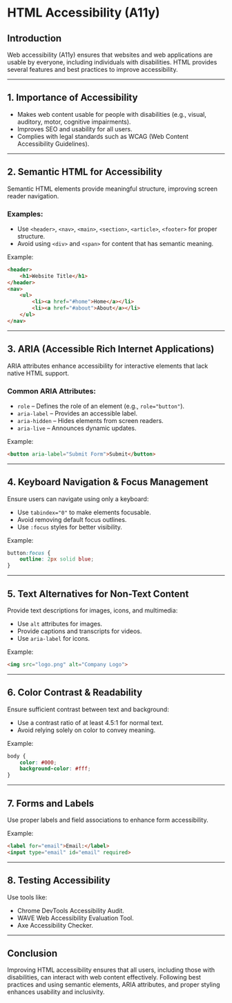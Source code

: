 # HTML Accessibility (A11y)

## Introduction
Web accessibility (A11y) ensures that websites and web applications are usable by everyone, including individuals with disabilities. HTML provides several features and best practices to improve accessibility.

---

## 1. Importance of Accessibility
- Makes web content usable for people with disabilities (e.g., visual, auditory, motor, cognitive impairments).
- Improves SEO and usability for all users.
- Complies with legal standards such as WCAG (Web Content Accessibility Guidelines).

---

## 2. Semantic HTML for Accessibility
Semantic HTML elements provide meaningful structure, improving screen reader navigation.

### Examples:
- Use `<header>`, `<nav>`, `<main>`, `<section>`, `<article>`, `<footer>` for proper structure.
- Avoid using `<div>` and `<span>` for content that has semantic meaning.

Example:
```html
<header>
    <h1>Website Title</h1>
</header>
<nav>
    <ul>
        <li><a href="#home">Home</a></li>
        <li><a href="#about">About</a></li>
    </ul>
</nav>
```

---

## 3. ARIA (Accessible Rich Internet Applications)
ARIA attributes enhance accessibility for interactive elements that lack native HTML support.

### Common ARIA Attributes:
- `role` – Defines the role of an element (e.g., `role="button"`).
- `aria-label` – Provides an accessible label.
- `aria-hidden` – Hides elements from screen readers.
- `aria-live` – Announces dynamic updates.

Example:
```html
<button aria-label="Submit Form">Submit</button>
```

---

## 4. Keyboard Navigation & Focus Management
Ensure users can navigate using only a keyboard:
- Use `tabindex="0"` to make elements focusable.
- Avoid removing default focus outlines.
- Use `:focus` styles for better visibility.

Example:
```css
button:focus {
    outline: 2px solid blue;
}
```

---

## 5. Text Alternatives for Non-Text Content
Provide text descriptions for images, icons, and multimedia:
- Use `alt` attributes for images.
- Provide captions and transcripts for videos.
- Use `aria-label` for icons.

Example:
```html
<img src="logo.png" alt="Company Logo">
```

---

## 6. Color Contrast & Readability
Ensure sufficient contrast between text and background:
- Use a contrast ratio of at least 4.5:1 for normal text.
- Avoid relying solely on color to convey meaning.

Example:
```css
body {
    color: #000;
    background-color: #fff;
}
```

---

## 7. Forms and Labels
Use proper labels and field associations to enhance form accessibility.

Example:
```html
<label for="email">Email:</label>
<input type="email" id="email" required>
```

---

## 8. Testing Accessibility
Use tools like:
- Chrome DevTools Accessibility Audit.
- WAVE Web Accessibility Evaluation Tool.
- Axe Accessibility Checker.

---

## Conclusion
Improving HTML accessibility ensures that all users, including those with disabilities, can interact with web content effectively. Following best practices and using semantic elements, ARIA attributes, and proper styling enhances usability and inclusivity.

